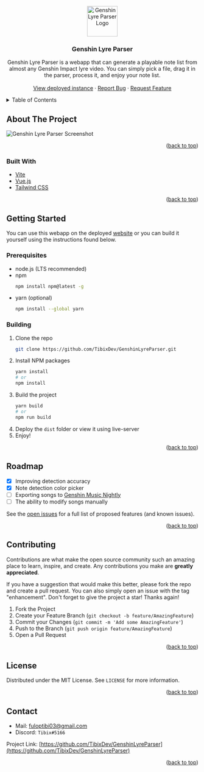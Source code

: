 <div id="top"></div>

<!-- PROJECT LOGO -->
<br />
<div align="center">
  <a href="https://github.com/TibixDev/GenshinLyreParser">
    <img src="https://i.imgur.com/5j1hE1x.png" alt="Genshin Lyre Parser Logo" width="80" height="80">
  </a>

<h3 align="center">Genshin Lyre Parser</h3>

  <p align="center">
  Genshin Lyre Parser is a webapp that can generate a playable note list from almost any Genshin Impact lyre video. You can simply pick a file, drag it in the parser, process it, and enjoy your note list.
    <br />
    <br />
    <a href="https://genshin-lyre-parser.vercel.app/">View deployed instance</a>
    ·
    <a href="https://github.com/TibixDev/GenshinLyreParser/issues">Report Bug</a>
    ·
    <a href="https://github.com/TibixDev/GenshinLyreParser/issues">Request Feature</a>
  </p>
</div>



<!-- TABLE OF CONTENTS -->
<details>
  <summary>Table of Contents</summary>
  <ol>
    <li>
      <a href="#about-the-project">About The Project</a>
      <ul>
        <li><a href="#built-with">Built With</a></li>
      </ul>
    </li>
    <li>
      <a href="#getting-started">Getting Started</a>
      <ul>
        <li><a href="#prerequisites">Prerequisites</a></li>
        <li><a href="#building">Building</a></li>
      </ul>
    </li>
    <li><a href="#usage">Usage</a></li>
    <li><a href="#roadmap">Roadmap</a></li>
    <li><a href="#contributing">Contributing</a></li>
    <li><a href="#license">License</a></li>
    <li><a href="#contact">Contact</a></li>
    <li><a href="#acknowledgments">Acknowledgments</a></li>
  </ol>
</details>



<!-- ABOUT THE PROJECT -->
## About The Project

![Genshin Lyre Parser Screenshot](https://i.imgur.com/fKlS54D.jpg)

<p align="right">(<a href="#top">back to top</a>)</p>



### Built With

* [Vite](https://vitejs.dev/)
* [Vue.js](https://vuejs.org/)
* [Tailwind CSS](https://tailwindcss.com/)

<p align="right">(<a href="#top">back to top</a>)</p>



<!-- GETTING STARTED -->
## Getting Started

You can use this webapp on the deployed [website](https://genshin-lyre-parser.vercel.app/) or you can build it yourself using the instructions found below.

### Prerequisites

* node.js (LTS recommended)
* npm
    ```sh
    npm install npm@latest -g
    ```
* yarn (optional)
    ```sh
    npm install --global yarn
    ```

### Building

1. Clone the repo
   ```sh
   git clone https://github.com/TibixDev/GenshinLyreParser.git
   ```
2. Install NPM packages
   ```sh
   yarn install
   # or
   npm install
   ```
3. Build the project
   ```sh
   yarn build
   # or
   npm run build
   ```
4. Deploy the `dist` folder or view it using live-server
5. Enjoy!

<p align="right">(<a href="#top">back to top</a>)</p>



<!-- ROADMAP -->
## Roadmap

- [x] Improving detection accuracy
- [x] Note detection color picker
- [ ] Exporting songs to [Genshin Music Nightly](https://genshin-music.specy.app/)
- [ ] The ability to modify songs manually

See the [open issues](https://github.com/TibixDev/GenshinLyreParser/issues) for a full list of proposed features (and known issues).

<p align="right">(<a href="#top">back to top</a>)</p>



<!-- CONTRIBUTING -->
## Contributing

Contributions are what make the open source community such an amazing place to learn, inspire, and create. Any contributions you make are **greatly appreciated**.

If you have a suggestion that would make this better, please fork the repo and create a pull request. You can also simply open an issue with the tag "enhancement".
Don't forget to give the project a star! Thanks again!

1. Fork the Project
2. Create your Feature Branch (`git checkout -b feature/AmazingFeature`)
3. Commit your Changes (`git commit -m 'Add some AmazingFeature'`)
4. Push to the Branch (`git push origin feature/AmazingFeature`)
5. Open a Pull Request

<p align="right">(<a href="#top">back to top</a>)</p>



<!-- LICENSE -->
## License

Distributed under the MIT License. See `LICENSE` for more information.

<p align="right">(<a href="#top">back to top</a>)</p>



<!-- CONTACT -->
## Contact

* Mail: [fuloptibi03@gmail.com](mailto:fuloptibi03@gmail.com)
* Discord: `Tibix#5166`

Project Link: [https://github.com/TibixDev/GenshinLyreParser](https://github.com/TibixDev/GenshinLyreParser)

<p align="right">(<a href="#top">back to top</a>)</p>